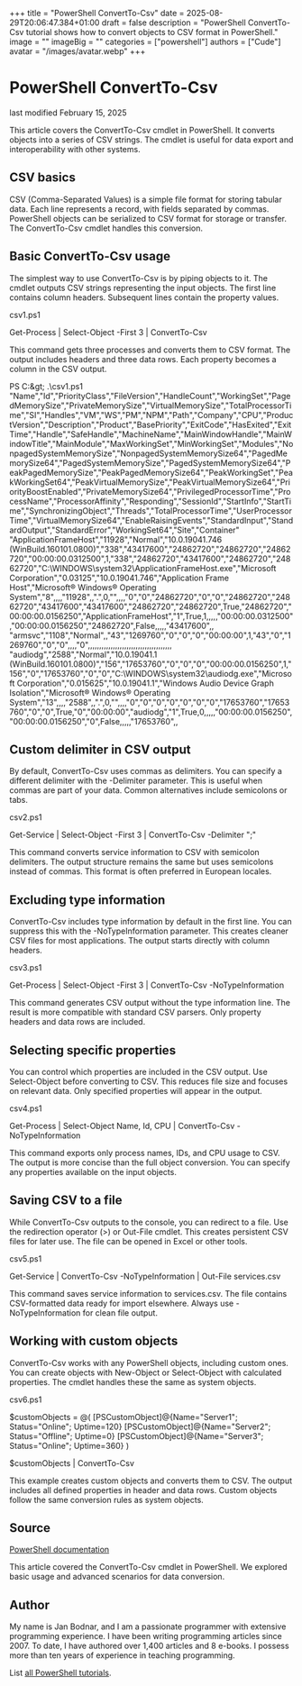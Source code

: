 +++
title = "PowerShell ConvertTo-Csv"
date = 2025-08-29T20:06:47.384+01:00
draft = false
description = "PowerShell ConvertTo-Csv tutorial shows how to convert objects to CSV format in PowerShell."
image = ""
imageBig = ""
categories = ["powershell"]
authors = ["Cude"]
avatar = "/images/avatar.webp"
+++

# PowerShell ConvertTo-Csv

last modified February 15, 2025

This article covers the ConvertTo-Csv cmdlet in PowerShell. It converts objects into a series of CSV strings. The cmdlet is useful for data export and interoperability with other systems.

## CSV basics

CSV (Comma-Separated Values) is a simple file format for storing tabular data. Each line represents a record, with fields separated by commas. PowerShell objects can be serialized to CSV format for storage or transfer. The ConvertTo-Csv cmdlet handles this conversion.

## Basic ConvertTo-Csv usage

The simplest way to use ConvertTo-Csv is by piping objects to it. The cmdlet outputs CSV strings representing the input objects. The first line contains column headers. Subsequent lines contain the property values.

csv1.ps1
  

Get-Process | Select-Object -First 3 | ConvertTo-Csv

This command gets three processes and converts them to CSV format. The output includes headers and three data rows. Each property becomes a column in the CSV output.

PS C:\&gt; .\csv1.ps1
"Name","Id","PriorityClass","FileVersion","HandleCount","WorkingSet","PagedMemorySize","PrivateMemorySize","VirtualMemorySize","TotalProcessorTime","SI","Handles","VM","WS","PM","NPM","Path","Company","CPU","ProductVersion","Description","Product","BasePriority","ExitCode","HasExited","ExitTime","Handle","SafeHandle","MachineName","MainWindowHandle","MainWindowTitle","MainModule","MaxWorkingSet","MinWorkingSet","Modules","NonpagedSystemMemorySize","NonpagedSystemMemorySize64","PagedMemorySize64","PagedSystemMemorySize","PagedSystemMemorySize64","PeakPagedMemorySize","PeakPagedMemorySize64","PeakWorkingSet","PeakWorkingSet64","PeakVirtualMemorySize","PeakVirtualMemorySize64","PriorityBoostEnabled","PrivateMemorySize64","PrivilegedProcessorTime","ProcessName","ProcessorAffinity","Responding","SessionId","StartInfo","StartTime","SynchronizingObject","Threads","TotalProcessorTime","UserProcessorTime","VirtualMemorySize64","EnableRaisingEvents","StandardInput","StandardOutput","StandardError","WorkingSet64","Site","Container"
"ApplicationFrameHost","11928","Normal","10.0.19041.746 (WinBuild.160101.0800)","338","43417600","24862720","24862720","24862720","00:00:00.0312500",1,"338","24862720","43417600","24862720","24862720","C:\WINDOWS\system32\ApplicationFrameHost.exe","Microsoft Corporation","0.03125","10.0.19041.746","Application Frame Host","Microsoft® Windows® Operating System","8",,,,"11928",,".",0,"",,,,"0","0","24862720","0","0","24862720","24862720","43417600","43417600","24862720","24862720",True,"24862720","00:00:00.0156250","ApplicationFrameHost","1",True,1,,,,,"00:00:00.0312500","00:00:00.0156250","24862720",False,,,,,"43417600",,
"armsvc","1108","Normal",,"43","1269760","0","0","0","00:00:00",1,"43","0","1269760","0","0",,,,"0",,,,,,,,,,,,,,,,,,,,,,,,,,,,,,,,,,,,,
"audiodg","2588","Normal","10.0.19041.1 (WinBuild.160101.0800)","156","17653760","0","0","0","00:00:00.0156250",1,"156","0","17653760","0","0","C:\WINDOWS\system32\audiodg.exe","Microsoft Corporation","0.015625","10.0.19041.1","Windows Audio Device Graph Isolation","Microsoft® Windows® Operating System","13",,,,"2588",,".",0,"",,,,"0","0","0","0","0","0","0","17653760","17653760","0","0",True,"0","00:00:00","audiodg","1",True,0,,,,,"00:00:00.0156250","00:00:00.0156250","0",False,,,,,"17653760",,

## Custom delimiter in CSV output

By default, ConvertTo-Csv uses commas as delimiters. You can specify a different delimiter with the -Delimiter parameter. This is useful when commas are part of your data. Common alternatives include semicolons or tabs.

csv2.ps1
  

Get-Service | Select-Object -First 3 | ConvertTo-Csv -Delimiter ";"

This command converts service information to CSV with semicolon delimiters. The output structure remains the same but uses semicolons instead of commas. This format is often preferred in European locales.

## Excluding type information

ConvertTo-Csv includes type information by default in the first line. You can suppress this with the -NoTypeInformation parameter. This creates cleaner CSV files for most applications. The output starts directly with column headers.

csv3.ps1
  

Get-Process | Select-Object -First 3 | ConvertTo-Csv -NoTypeInformation

This command generates CSV output without the type information line. The result is more compatible with standard CSV parsers. Only property headers and data rows are included.

## Selecting specific properties

You can control which properties are included in the CSV output. Use Select-Object before converting to CSV. This reduces file size and focuses on relevant data. Only specified properties will appear in the output.

csv4.ps1
  

Get-Process | Select-Object Name, Id, CPU | ConvertTo-Csv -NoTypeInformation

This command exports only process names, IDs, and CPU usage to CSV. The output is more concise than the full object conversion. You can specify any properties available on the input objects.

## Saving CSV to a file

While ConvertTo-Csv outputs to the console, you can redirect to a file. Use the redirection operator (&gt;) or Out-File cmdlet. This creates persistent CSV files for later use. The file can be opened in Excel or other tools.

csv5.ps1
  

Get-Service | ConvertTo-Csv -NoTypeInformation | Out-File services.csv

This command saves service information to services.csv. The file contains CSV-formatted data ready for import elsewhere. Always use -NoTypeInformation for clean file output.

## Working with custom objects

ConvertTo-Csv works with any PowerShell objects, including custom ones. You can create objects with New-Object or Select-Object with calculated properties. The cmdlet handles these the same as system objects.

csv6.ps1
  

$customObjects = @(
    [PSCustomObject]@{Name="Server1"; Status="Online"; Uptime=120}
    [PSCustomObject]@{Name="Server2"; Status="Offline"; Uptime=0}
    [PSCustomObject]@{Name="Server3"; Status="Online"; Uptime=360}
)

$customObjects | ConvertTo-Csv

This example creates custom objects and converts them to CSV. The output includes all defined properties in header and data rows. Custom objects follow the same conversion rules as system objects.

## Source

[PowerShell documentation](https://docs.microsoft.com/en-us/powershell/)

This article covered the ConvertTo-Csv cmdlet in PowerShell. We explored basic usage and advanced scenarios for data conversion.

## Author

My name is Jan Bodnar, and I am a passionate programmer with extensive
programming experience. I have been writing programming articles since 2007.
To date, I have authored over 1,400 articles and 8 e-books. I possess more
than ten years of experience in teaching programming.

List [all PowerShell tutorials](/powershell/).